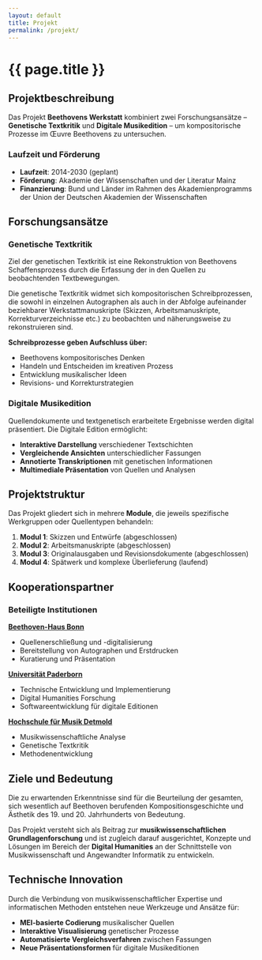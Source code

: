 ```yaml
---
layout: default
title: Projekt
permalink: /projekt/
---
```


<div class="content-wrapper">

# {{ page.title }}

## Projektbeschreibung

Das Projekt **Beethovens Werkstatt** kombiniert zwei Forschungsansätze – **Genetische Textkritik** und **Digitale Musikedition** – um kompositorische Prozesse im Œuvre Beethovens zu untersuchen.

### Laufzeit und Förderung

- **Laufzeit**: 2014-2030 (geplant)
- **Förderung**: Akademie der Wissenschaften und der Literatur Mainz
- **Finanzierung**: Bund und Länder im Rahmen des Akademienprogramms der Union der Deutschen Akademien der Wissenschaften

## Forschungsansätze

### Genetische Textkritik

Ziel der genetischen Textkritik ist eine Rekonstruktion von Beethovens Schaffensprozess durch die Erfassung der in den Quellen zu beobachtenden Textbewegungen.

Die genetische Textkritik widmet sich kompositorischen Schreibprozessen, die sowohl in einzelnen Autographen als auch in der Abfolge aufeinander beziehbarer Werkstattmanuskripte (Skizzen, Arbeitsmanuskripte, Korrekturverzeichnisse etc.) zu beobachten und näherungsweise zu rekonstruieren sind.

**Schreibprozesse geben Aufschluss über:**
- Beethovens kompositorisches Denken
- Handeln und Entscheiden im kreativen Prozess
- Entwicklung musikalischer Ideen
- Revisions- und Korrekturstrategien

### Digitale Musikedition

Quellendokumente und textgenetisch erarbeitete Ergebnisse werden digital präsentiert. Die Digitale Edition ermöglicht:

- **Interaktive Darstellung** verschiedener Textschichten
- **Vergleichende Ansichten** unterschiedlicher Fassungen
- **Annotierte Transkriptionen** mit genetischen Informationen
- **Multimediale Präsentation** von Quellen und Analysen

## Projektstruktur

Das Projekt gliedert sich in mehrere **Module**, die jeweils spezifische Werkgruppen oder Quellentypen behandeln:

1. **Modul 1**: Skizzen und Entwürfe (abgeschlossen)
2. **Modul 2**: Arbeitsmanuskripte (abgeschlossen)
3. **Modul 3**: Originalausgaben und Revisionsdokumente (abgeschlossen)
4. **Modul 4**: Spätwerk und komplexe Überlieferung (laufend)

## Kooperationspartner

### Beteiligte Institutionen

**[Beethoven-Haus Bonn](http://www.beethoven-haus-bonn.de/)**
- Quellenerschließung und -digitalisierung
- Bereitstellung von Autographen und Erstdrucken
- Kuratierung und Präsentation

**[Universität Paderborn](http://www.uni-paderborn.de/)**
- Technische Entwicklung und Implementierung
- Digital Humanities Forschung
- Softwareentwicklung für digitale Editionen

**[Hochschule für Musik Detmold](http://www.hfm-detmold.de/)**
- Musikwissenschaftliche Analyse
- Genetische Textkritik
- Methodenentwicklung

## Ziele und Bedeutung

Die zu erwartenden Erkenntnisse sind für die Beurteilung der gesamten, sich wesentlich auf Beethoven berufenden Kompositionsgeschichte und Ästhetik des 19. und 20. Jahrhunderts von Bedeutung.

Das Projekt versteht sich als Beitrag zur **musikwissenschaftlichen Grundlagenforschung** und ist zugleich darauf ausgerichtet, Konzepte und Lösungen im Bereich der **Digital Humanities** an der Schnittstelle von Musikwissenschaft und Angewandter Informatik zu entwickeln.

## Technische Innovation

Durch die Verbindung von musikwissenschaftlicher Expertise und informatischen Methoden entstehen neue Werkzeuge und Ansätze für:

- **MEI-basierte Codierung** musikalischer Quellen
- **Interaktive Visualisierung** genetischer Prozesse
- **Automatisierte Vergleichsverfahren** zwischen Fassungen
- **Neue Präsentationsformen** für digitale Musikeditionen

</div>
